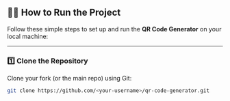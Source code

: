 ## 🏃‍♂️ How to Run the Project

Follow these simple steps to set up and run the **QR Code Generator** on your local machine:

---

### 1️⃣ Clone the Repository
Clone your fork (or the main repo) using Git:

```bash
git clone https://github.com/<your-username>/qr-code-generator.git
